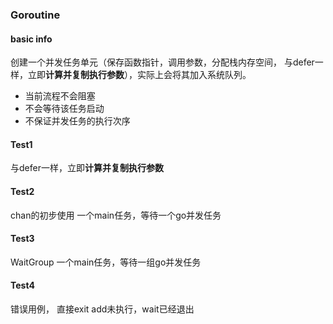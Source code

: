 ### Goroutine

#### basic info
创建一个并发任务单元（保存函数指针，调用参数，分配栈内存空间， 与defer一样，立即**计算并复制执行参数**），实际上会将其加入系统队列。
- 当前流程不会阻塞
- 不会等待该任务启动
- 不保证并发任务的执行次序

#### Test1
与defer一样，立即**计算并复制执行参数**

#### Test2
chan的初步使用
一个main任务，等待一个go并发任务

#### Test3
WaitGroup
一个main任务，等待一组go并发任务

#### Test4
错误用例， 直接exit
add未执行，wait已经退出

